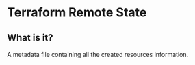 # Terraform Remote State

## What is it?
####
A metadata file containing all the created resources information.
